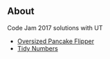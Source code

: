 ## About

Code Jam 2017 solutions with UT

* [Oversized Pancake Flipper](src/main/java/com/apulbere/codejam17/PancakeFlipper.java)
* [Tidy Numbers](src/main/java/com/apulbere/codejam17/TidyNumbers.java)